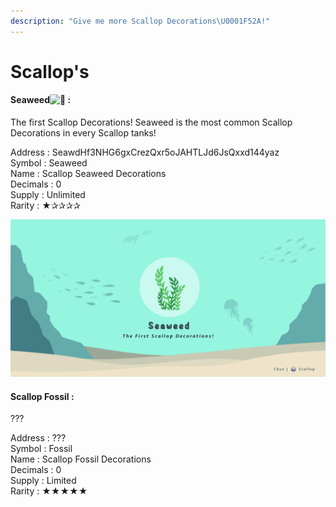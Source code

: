 ```yaml
---
description: "Give me more Scallop Decorations\U0001F52A!"
---
```


# Scallop's

####  Seaweed![:seedling:](https://discord.com/assets/38002403475def186f4b7ac64cc9d04f.svg) :

The first Scallop Decorations! Seaweed is the most common Scallop Decorations in every Scallop tanks!

Address : SeawdHf3NHG6gxCrezQxr5oJAHTLJd6JsQxxd144yaz  
Symbol : Seaweed  
Name : Scallop Seaweed Decorations  
Decimals : 0  
Supply : Unlimited  
Rarity : ★✰✰✰✰

![](../.gitbook/assets/seaweed.jpeg)

#### 

#### Scallop Fossil :

???

Address : ???  
Symbol : Fossil  
Name : Scallop Fossil Decorations  
Decimals : 0  
Supply : Limited  
Rarity : ★★★★★

